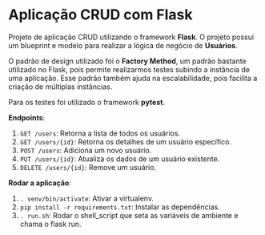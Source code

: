 # Aplicação CRUD com Flask

Projeto de aplicação CRUD utilizando o framework **Flask**.
O projeto possui um blueprint e modelo para realizar a lógica de negócio de **Usuários**.

O padrão de design utilizado foi o **Factory Method**, um padrão bastante utilizado no Flask, pois permite realizarmos testes subindo a instância de uma aplicação.
Esse padrão também ajuda na escalabilidade, pois facilita a criação de múltiplas instâncias.

Para os testes foi utilizado o framework **pytest**.

**Endpoints**:
1. `GET /users`: Retorna a lista de todos os usuários.
2. `GET /users/{id}`: Retorna os detalhes de um usuário específico.
3. `POST /users`: Adiciona um novo usuário.
4. `PUT /users/{id}`: Atualiza os dados de um usuário existente.
5. `DELETE /users/{id}`: Remove um usuário.

**Rodar a aplicação**:
1. `. venv/bin/activate`: Ativar a virtualenv. 
2. `pip install -r requirements.txt`: Instalar as dependências. 
3. `. run.sh`: Rodar o shell_script que seta as variáveis de ambiente e chama o flask run. 
